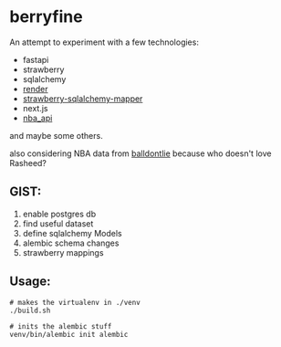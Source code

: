 # berryfine
An attempt to experiment with a few technologies:
- fastapi
- strawberry
- sqlalchemy
- [render](dashboard.render.com)
- [strawberry-sqlalchemy-mapper](https://github.com/expedock/strawberry-sqlalchemy-mapper)
- next.js
- [nba_api](https://github.com/swar/nba_api)

and maybe some others. 

also considering NBA data from [balldontlie](https://www.balldontlie.io/#get-all-players) because who doesn't love Rasheed?


## GIST:
1. enable postgres db
2. find useful dataset
3. define sqlalchemy Models
4. alembic schema changes
5. strawberry mappings


## Usage:

```
# makes the virtualenv in ./venv
./build.sh

# inits the alembic stuff
venv/bin/alembic init alembic


```
